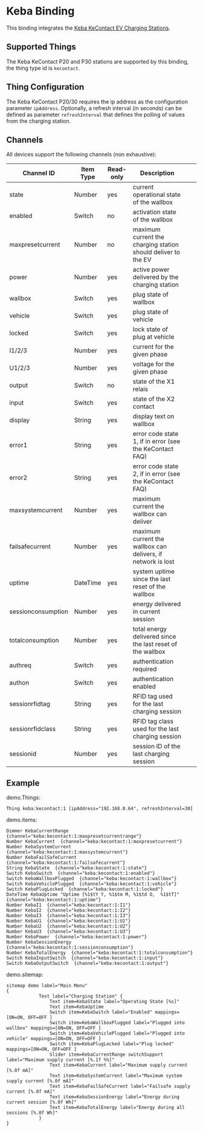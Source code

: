 # Keba Binding

This binding integrates the [Keba KeContact EV Charging Stations](http://www.keba.com).

## Supported Things

The Keba KeContact P20 and P30 stations are supported by this binding, the thing type id is `kecontact`.


## Thing Configuration

The Keba KeContact P20/30 requires the ip address as the configuration parameter `ipAddress`. Optionally, a refresh interval (in seconds) can be defined as parameter `refreshInterval` that defines the polling of values from the charging station.


## Channels

All devices support the following channels (non exhaustive):

| Channel ID         | Item Type | Read-only | Description                                                            |   |   |
|--------------------|-----------|-----------|------------------------------------------------------------------------|---|---|
| state              | Number    | yes       | current operational state of the wallbox                               |   |   |
| enabled            | Switch    | no        | activation state of the wallbox                                        |   |   |
| maxpresetcurrent   | Number    | no        | maximum current the charging station should deliver to the EV          |   |   |
| power              | Number    | yes       | active power delivered by the charging station                         |   |   |
| wallbox            | Switch    | yes       | plug state of wallbox                                                  |   |   |
| vehicle            | Switch    | yes       | plug state of vehicle                                                  |   |   |
| locked             | Switch    | yes       | lock state of plug at vehicle                                          |   |   |
| I1/2/3             | Number    | yes       | current for the given phase                                            |   |   |
| U1/2/3             | Number    | yes       | voltage for the given phase                                            |   |   |
| output             | Switch    | no        | state of the X1 relais                                                 |   |   |
| input              | Switch    | yes       | state of the X2 contact                                                |   |   |
| display            | String    | yes       | display text on wallbox                                                |   |   |
| error1             | String    | yes       | error code state 1, if in error (see the KeContact FAQ)                |   |   |
| error2             | String    | yes       | error code state 2, if in error (see the KeContact FAQ)                |   |   |
| maxsystemcurrent   | Number    | yes       | maximum current the wallbox can deliver                                |   |   |
| failsafecurrent    | Number    | yes       | maximum current the wallbox can delivers, if network is lost           |   |   |
| uptime             | DateTime  | yes       | system uptime since the last reset of the wallbox                      |   |   |
| sessionconsumption | Number    | yes       | energy delivered in current session                                    |   |   |
| totalconsumption   | Number    | yes       | total energy delivered since the last reset of the wallbox             |   |   |
| authreq            | Switch    | yes       | authentication required                                                |   |   |
| authon             | Switch    | yes       | authentication enabled                                                 |   |   |
| sessionrfidtag     | String    | yes       | RFID tag used for the last charging session                            |   |   |
| sessionrfidclass   | String    | yes       | RFID tag class used for the last charging session                      |   |   |
| sessionid          | Number    | yes       | session ID of the last charging session                                |   |   |


## Example

demo.Things:

```
Thing keba:kecontact:1 [ipAddress="192.168.0.64", refreshInterval=30]
```

demo.items:

```
Dimmer KebaCurrentRange  {channel="keba:kecontact:1:maxpresetcurrentrange"} 
Number KebaCurrent  {channel="keba:kecontact:1:maxpresetcurrent"}
Number KebaSystemCurrent  {channel="keba:kecontact:1:maxsystemcurrent"} 
Number KebaFailSafeCurrent  {channel="keba:kecontact:1:failsafecurrent"} 
String KebaState  {channel="keba:kecontact:1:state"}
Switch KebaSwitch  {channel="keba:kecontact:1:enabled"}
Switch KebaWallboxPlugged  {channel="keba:kecontact:1:wallbox"}
Switch KebaVehiclePlugged  {channel="keba:kecontact:1:vehicle"}
Switch KebaPlugLocked  {channel="keba:kecontact:1:locked"}
DateTime KebaUptime "Uptime [%1$tY Y, %1$tm M, %1$td D,  %1$tT]"  {channel="keba:kecontact:1:uptime"}
Number KebaI1  {channel="keba:kecontact:1:I1"}
Number KebaI2  {channel="keba:kecontact:1:I2"}
Number KebaI3  {channel="keba:kecontact:1:I3"}
Number KebaU1  {channel="keba:kecontact:1:U1"}
Number KebaU2  {channel="keba:kecontact:1:U2"}
Number KebaU3  {channel="keba:kecontact:1:U3"}
Number KebaPower  {channel="keba:kecontact:1:power"}
Number KebaSessionEnergy  {channel="keba:kecontact:1:sessionconsumption"}
Number KebaTotalEnergy  {channel="keba:kecontact:1:totalconsumption"}
Switch KebaInputSwitch  {channel="keba:kecontact:1:input"}
Switch KebaOutputSwitch  {channel="keba:kecontact:1:output"}
```

demo.sitemap:

```
sitemap demo label="Main Menu"
{
			Text label="Charging Station" {
				Text item=KebaState label="Operating State [%s]"
				Text item=KebaUptime
				Switch item=KebaSwitch label="Enabled" mappings=[ON=ON, OFF=OFF ]
				Switch item=KebaWallboxPlugged label="Plugged into wallbox" mappings=[ON=ON, OFF=OFF ]
				Switch item=KebaVehiclePlugged label="Plugged into vehicle" mappings=[ON=ON, OFF=OFF ]
				Switch item=KebaPlugLocked label="Plug locked" mappings=[ON=ON, OFF=OFF ]
				Slider item=KebaCurrentRange switchSupport label="Maximum supply current [%.1f %%]"
				Text item=KebaCurrent label="Maximum supply current [%.0f mA]"
				Text item=KebaSystemCurrent label="Maximum system supply current [%.0f mA]"
				Text item=KebaFailSafeCurrent label="Failsafe supply current [%.0f mA]"
				Text item=KebaSessionEnergy label="Energy during current session [%.0f Wh]"
				Text item=KebaTotalEnergy label="Energy during all sessions [%.0f Wh]"
			}
}
```
